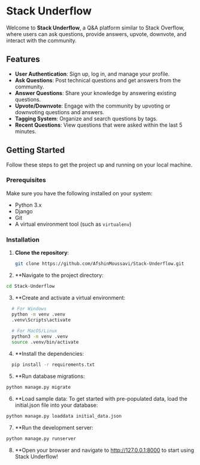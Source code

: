 # Stack Underflow

Welcome to **Stack Underflow**, a Q&A platform similar to Stack Overflow, where users can ask questions, provide answers, upvote, downvote, and interact with the community.

## Features
- **User Authentication**: Sign up, log in, and manage your profile.
- **Ask Questions**: Post technical questions and get answers from the community.
- **Answer Questions**: Share your knowledge by answering existing questions.
- **Upvote/Downvote**: Engage with the community by upvoting or downvoting questions and answers.
- **Tagging System**: Organize and search questions by tags.
- **Recent Questions**: View questions that were asked within the last 5 minutes.

## Getting Started

Follow these steps to get the project up and running on your local machine.

### Prerequisites

Make sure you have the following installed on your system:

- Python 3.x
- Django
- Git
- A virtual environment tool (such as `virtualenv`)

### Installation

1. **Clone the repository**:
   ```bash
   git clone https://github.com/AfshinMoussavi/Stack-Underflow.git
   ```
2. **Navigate to the project directory:
  ```bash
  cd Stack-Underflow
```

3. **Create and activate a virtual environment:
  ```bash
    # For Windows
    python -m venv .venv
    .venv\Scripts\activate
    
    # For MacOS/Linux
    python3 -m venv .venv
    source .venv/bin/activate
```
4. **Install the dependencies:
  ```bash
    pip install -r requirements.txt
  ```

5. **Run database migrations:
  ```bash
  python manage.py migrate
```

6. **Load sample data:
To get started with pre-populated data, load the initial.json file into your database:
  ```bash
  python manage.py loaddata initial_data.json
```

7. **Run the development server:
  ```bash
  python manage.py runserver
```

8. **Open your browser and navigate to http://127.0.0.1:8000 to start using Stack Underflow!



  











